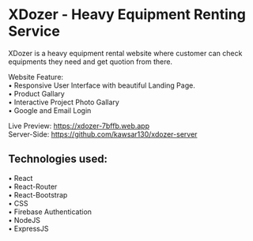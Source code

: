 # XDozer - Heavy Equipment Renting Service

XDozer is a heavy equipment rental website where customer can check equipments they need and get quotion from there.  

Website Feature:  
• Responsive User Interface with beautiful Landing Page.  
• Product Gallary  
• Interactive Project Photo Gallary  
• Google and Email Login  

Live Preview: https://xdozer-7bffb.web.app  
Server-Side: https://github.com/kawsar130/xdozer-server  

## Technologies used:  

• React  
• React-Router  
• React-Bootstrap  
• CSS  
• Firebase Authentication  
• NodeJS  
• ExpressJS  
